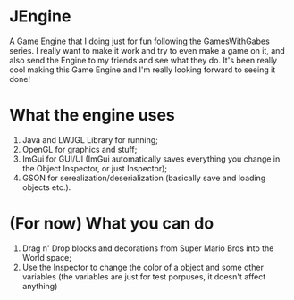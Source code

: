 # JEngine
A Game Engine that I doing just for fun following the GamesWithGabes series.
I really want to make it work and try to even make a game on it, and also send the Engine to my friends and see what they do.
It's been really cool making this Game Engine and I'm really looking forward to seeing it done!

# What the engine uses
1. Java and LWJGL Library for running;
2. OpenGL for graphics and stuff;
3. ImGui for GUI/UI (ImGui automatically saves everything you change in the Object Inspector, or just Inspector);
4. GSON for serealization/deserialization (basically save and loading objects etc.).

# (For now) What you can do
1. Drag n' Drop blocks and decorations from Super Mario Bros into the World space;
2. Use the Inspector to change the color of a object and some other variables (the variables are just for test porpuses, it doesn't affect anything)
